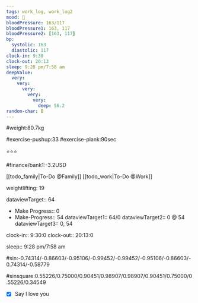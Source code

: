 ```yaml
---
tags: work_log, work_log2
mood: 🙂
bloodPressure: 163/117
bloodPressure1: 163, 117
bloodPressure2: [163, 117]
bp:
  systolic: 163
  diastolic: 117
clock-in: 9:30
clock-out: 20:13
sleep: 9:28 pm/7:58 am
deepValue:
  very:
    very:
      very:
        very:
          very:
            deep: 56.2
random-char: B
---
```


#weight:80.7kg

#exercise-pushup:33
#exercise-plank:90sec

⭐⭐⭐

#finance/bank1:-3.2USD

[[todo_family|To-Do @Family]]
[[todo_work|To-Do @Work]]

weightlifting: 19

dataviewTarget:: 64

- Make Progress:: 0
- Make-Progress:: 54
  dataviewTarget1:: 64/0
  dataviewTarget2:: 0 @ 54
  dataviewTarget3:: 0, 54

clock-in:: 9:30:0
clock-out:: 20:13:0

sleep:: 9:28 pm/7:58 am

#sin:-0.74314/-0.86603/-0.95106/-0.99452/-0.99452/-0.95106/-0.86603/-0.74314/-0.58779

#sinsquare:0.55226/0.75000/0.90451/0.98907/0.98907/0.90451/0.75000/0.55226/0.34549

- [x] Say I love you
